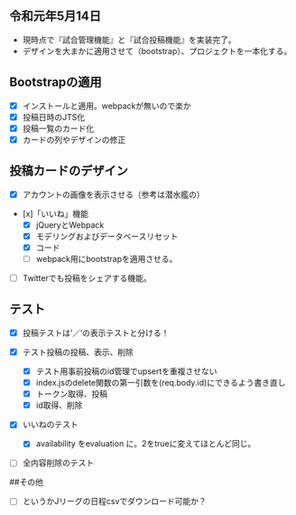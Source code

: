 ## 令和元年5月14日
- 現時点で『試合管理機能』と『試合投稿機能』を実装完了。
- デザインを大まかに適用させて（bootstrap）、プロジェクトを一本化する。

## Bootstrapの適用
- [x] インストールと適用。webpackが無いので楽か
- [x] 投稿日時のJTS化
- [x] 投稿一覧のカード化
 - [x] カードの列やデザインの修正

## 投稿カードのデザイン
- [x] アカウントの画像を表示させる（参考は潜水艦の）
- [x]「いいね」機能
  - [x] jQueryとWebpack
  - [x] モデリングおよびデータベースリセット
  - [x] コード
  - [ ] webpack用にbootstrapを適用させる。
- [ ] Twitterでも投稿をシェアする機能。

## テスト
- [x] 投稿テストは’／’の表示テストと分ける！

- [x] テスト投稿の投稿、表示、削除
  - [x] テスト用事前投稿のid管理でupsertを重複させない
  - [x] index.jsのdelete関数の第一引数を(req.body.id)にできるよう書き直し
  - [x] トークン取得、投稿
  - [x] id取得、削除

- [x] いいねのテスト
  - [x] availability をevaluation に。2をtrueに変えてほとんど同じ。
- [ ] 全内容削除のテスト

##その他
- [ ] というかJリーグの日程csvでダウンロード可能か？